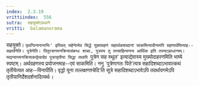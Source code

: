 ```yaml
---
index:  2.3.19
vrittiindex:  556
sutra:  सहयुक्तेऽप्रधाने
vritti:  balamanorama 
---
```


सहयुक्ते। `पृथग्विनानानाभिः' इतिवत् सहेनेत्येव सिद्धे युक्तग्रहणं सहार्थकशब्दानां साकमित्यादीनामपि ग्रहणार्थमित्याह--सहार्थेनेति। पुत्रेणेति। पितुरत्रागमनक्रियासंबन्धः शाब्दः, पुत्रस्य तु तत्साहित्यगम्य आर्थिक इति तस्याऽप्राधान्यम्। यद्यप्यागमनक्रियाकर्तृत्वादेव पुत्रात्तृतीया सिद्धा तथापि `पुत्रेण सह स्थूल' इत्याद्येवास्य मुख्योदाहरणमिति भाष्ये स्पष्टम्। अर्थग्रहणस्य प्रयोजनमाह--एवं साकमिति। ननु `पुत्रेणागतः पिते'त्यत्र सहादिशब्दाऽभावात्कथं तृतीयेत्यत आह--विनापीति। वृद्धो यूना तल्लक्षणश्चेदि'ति सूत्रे सहादिशब्दाऽभावेऽपि तदर्थावगमेऽपि तृतीयानिर्देशदर्शनादित्यर्थः। 


